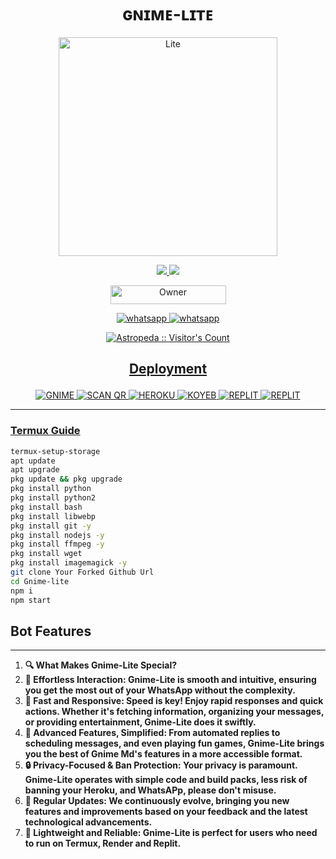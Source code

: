 
<h1 align="center">ɢɴɪᴍᴇ-ʟɪᴛᴇ</h1>
</p>
<p align="center">
  <a href="https://gihtub.com/Astropeda">
    <img alt=Lite height="350px" widith="500px" src="https://leadier-umbrellas.000webhostapp.com/botpic.jpg"> 
    </p>

<p align="center">
  <a href="https://github.com/Astropeda/Gnime-lite/fork">
    <img src="https://img.shields.io/github/forks/Astropeda/Gnime-lite?label=Fork&style=social">
    
    
  <a href="https://github.com/Astropeda/Gnime-lite/stargazers"> 
    <img src="https://img.shields.io/github/stars/Astropeda?style=social">
  </a>

</p>


<p align="center">
<a href="https://github.com/Astropeda"><img title="Owner" src="https://img.shields.io/badge/Owner-Astropeda-black.svg?style=for-the-badge&logo=github" width="185px" height="30"></a>

<p align="center"> 
  <a aria-label="Join our chats" href="https://chat.whatsapp.com/CmY0THcJCUYEGxLJulhcRV" target="_blank">
   <img alt="whatsapp" src="https://img.shields.io/badge/Support Group-25D366?style=for-the-badge&logo=whatsapp&logoColor=white" />
    <a aria-label="Join our chats" href="https://chat.whatsapp.com/KFe2GEMBZ9eI1bpNVotZOW" target="_blank">
   <img alt="whatsapp" src="https://img.shields.io/badge/Public Bot Group-25D366?style=for-the-badge&logo=whatsapp&logoColor=white" />

<p align="center"><img src="https://profile-counter.glitch.me/{Astropeda}/count.svg" alt="Astropeda :: Visitor's Count" /></p>

## <p align="center">Deployment</p>
<p align="center">
<a href="https://github.com/Astropeda/Gnime-lite/fork"><img title="GNIME" src="https://img.shields.io/badge/FORK GNIME LITE-h?color=black&style=for-the-badge&logo=stackshare">
<a href="https://replit.com/@astromedia0010/GNIME-MD-QR?v=1"><img title="SCAN QR" src="https://img.shields.io/badge/GET SESSION-h?color=black&style=for-the-badge&logo=msi">
<a href="https://heroku.com/deploy?template=https://github.com/Astropeda/Gnime-lite"><img title="HEROKU" src="https://img.shields.io/badge/DEPLOY HEROKU-h?color=black&style=for-the-badge&logo=Heroku">
<a href="https://app.koyeb.com/apps/new"><img title="KOYEB" src="https://img.shields.io/badge/DEPLOY KOYEB-h?color=black&style=for-the-badge&logo=Heroku">
<a href="https://replit.com/github/Astropeda/Gnime-lite"><img title="REPLIT" src="https://img.shields.io/badge/DEPLOY REPLIT-h?color=black&style=for-the-badge&logo=Replit">
<a href="https://github.com/codespaces/new"><img title="REPLIT" src="https://img.shields.io/badge/DEPLOY CODESPACES-h?color=black&style=for-the-badge&logo=Github">
</p>

---
 ### Termux Guide

 ```bash
termux-setup-storage
apt update
apt upgrade
pkg update && pkg upgrade
pkg install python
pkg install python2
pkg install bash
pkg install libwebp
pkg install git -y
pkg install nodejs -y 
pkg install ffmpeg -y 
pkg install wget
pkg install imagemagick -y
git clone Your Forked Github Url
cd Gnime-lite
npm i
npm start
```

## **Bot Features**
---
1. **🔍 What Makes Gnime-Lite Special?**
2. **🌟 Effortless Interaction: Gnime-Lite is smooth and intuitive, ensuring you get the most out of your WhatsApp without the complexity.**
3. **🚀 Fast and Responsive: Speed is key! Enjoy rapid responses and quick actions. Whether it's fetching information, organizing your messages, or providing entertainment, Gnime-Lite does it swiftly.**
4. **🤖 Advanced Features, Simplified: From automated replies to scheduling messages, and even playing fun games, Gnime-Lite brings you the best of Gnime Md's features in a more accessible format.**
5. **🔒 Privacy-Focused & Ban Protection: Your privacy is paramount. Gnime-Lite operates with simple code and build packs, less risk of banning your Heroku, and WhatsAPp, please don't misuse.**
6. **🔧 Regular Updates: We continuously evolve, bringing you new features and improvements based on your feedback and the latest technological advancements.**
7. **📱 Lightweight and Reliable: Gnime-Lite is perfect for users who need to run on Termux, Render and Replit.**
##